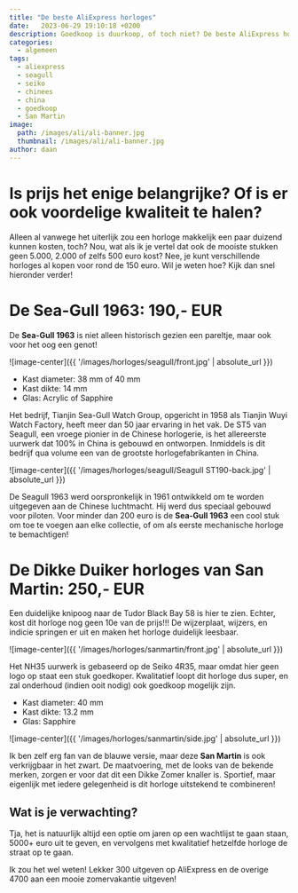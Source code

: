 ```yaml
---
title: "De beste AliExpress horloges"
date:   2023-06-29 19:10:18 +0200
description: Goedkoop is duurkoop, of toch niet? De beste AliExpress horloges vind je hier.
categories:
  - algemeen
tags:
  - aliexpress
  - seagull
  - seiko
  - chinees
  - china
  - goedkoop
  - San Martin
image: 
  path: /images/ali/ali-banner.jpg
  thumbnail: /images/ali/ali-banner.jpg
author: daan
---
```

# Is prijs het enige belangrijke? Of is er ook voordelige kwaliteit te halen?
Alleen al vanwege het uiterlijk zou een horloge makkelijk een paar duizend kunnen kosten, toch? Nou, wat als ik je vertel dat ook de mooiste stukken geen 5.000, 2.000 of zelfs 500 euro kost? Nee, je kunt verschillende horloges al kopen voor rond de 150 euro. Wil je weten hoe? Kijk dan snel hieronder verder!

# De Sea-Gull 1963: 190,- EUR

De **Sea-Gull 1963** is niet alleen historisch gezien een pareltje, maar ook voor het oog een genot! 

![image-center]({{ '/images/horloges/seagull/front.jpg' | absolute_url }})

- Kast diameter: 38 mm of 40 mm
- Kast dikte: 14 mm
- Glas: Acrylic of Sapphire

Het bedrijf, Tianjin Sea-Gull Watch Group, opgericht in 1958 als Tianjin Wuyi Watch Factory, heeft meer dan 50 jaar ervaring in het vak. De ST5 van Seagull, een vroege pionier in de Chinese horlogerie, is het allereerste uurwerk dat 100% in China is gebouwd en ontworpen. Inmiddels is dit bedrijf qua volume een van de grootste horlogefabrikanten in China.

![image-center]({{ '/images/horloges/seagull/Seagull ST190-back.jpg' | absolute_url }})


De Seagull 1963 werd oorspronkelijk in 1961 ontwikkeld om te worden uitgegeven aan de Chinese luchtmacht. Hij werd dus speciaal gebouwd voor piloten. Voor minder dan 200 euro is de **Sea-Gull 1963** een cool stuk om toe te voegen aan elke collectie, of om als eerste mechanische horloge te bemachtigen!

# De Dikke Duiker horloges van San Martin: 250,- EUR

Een duidelijke knipoog naar de Tudor Black Bay 58 is hier te zien. Echter, kost dit horloge nog geen 10e van de prijs!!! De wijzerplaat, wijzers, en indicie springen er uit en maken het horloge duidelijk leesbaar.

![image-center]({{ '/images/horloges/sanmartin/front.jpg' | absolute_url }})

Het NH35 uurwerk is gebaseerd op de Seiko 4R35, maar omdat hier geen logo op staat een stuk goedkoper. Kwalitatief loopt dit horloge dus super, en zal onderhoud (indien ooit nodig) ook goedkoop mogelijk zijn.

- Kast diameter: 40 mm
- Kast dikte: 13.2 mm
- Glas: Sapphire

![image-center]({{ '/images/horloges/sanmartin/side.jpg' | absolute_url }})

Ik ben zelf erg fan van de blauwe versie, maar deze **San Martin** is ook verkrijgbaar in het zwart. De maatvoering, met de looks van de bekende merken, zorgen er voor dat dit een Dikke Zomer knaller is. Sportief, maar eigenlijk met iedere gelegenheid is dit horloge uitstekend te combineren!

## Wat is je verwachting?
Tja, het is natuurlijk altijd een optie om jaren op een wachtlijst te gaan staan, 5000+ euro uit te geven, en vervolgens met kwalitatief hetzelfde horloge de straat op te gaan. 

Ik zou het wel weten! Lekker 300 uitgeven op AliExpress en de overige 4700 aan een mooie zomervakantie uitgeven!
